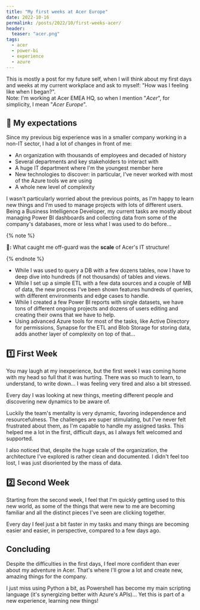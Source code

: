 ```yaml
---
title: "My first weeks at Acer Europe"
date: 2022-10-16
permalink: /posts/2022/10/first-weeks-acer/
header:
  teaser: "acer.png"
tags:
  - acer
  - power-bi
  - experience
  - azure
---
```

This is mostly a post for my future self, when I will think about my first days and weeks at my current workplace and ask to myself: "How was I feeling like when I began?".  
Note: I'm working at Acer EMEA HQ, so when I mention "*Acer*", for simplicity, I mean "*Acer Europe*".

<!-- ![cover](https://raw.githubusercontent.com/mutt0-ds/mutt0-ds.github.io/master/acer.png) -->

## 💭 My expectations

Since my previous big experience was in a smaller company working in a non-IT sector, I had a lot of changes in front of me:
- An organization with thousands of employees and decaded of history
- Several departments and key stakeholders to interact with
- A huge IT department where I'm the youngest member here
- New technologies to discover: in particular, I've never worked with most of the Azure tools we are using
- A whole new level of complexity

I wasn't particularly worried about the previous points, as I'm happy to learn new things and I'm used to manage projects with lots of different users. Being a Business Intelligence Developer, my current tasks are mostly about managing Power BI dashboards and collecting data from some of the company's databases, more or less what I was used to do before... 

{% note %}

**🤯:** What caught me off-guard was the **scale** of Acer's IT structure!

{% endnote %}

- While I was used to query a DB with a few dozens tables, now I have to deep dive into hundreds (if not thousands) of tables and views.
- While I set up a simple ETL with a few data sources and a couple of MB of data, the new process I've been shown features hundreds of queries, with different environments and edge cases to handle.
- While I created a few Power BI reports with single datasets, we have tons of different ongoing projects and dozens of users editing and creating their owns that we have to help.
- Using advanced Azure tools for most of the tasks, like Active Directory for permissions, Synapse for the ETL and Blob Storage for storing data, adds another layer of complexity on top of that...

## 1️⃣ First Week

You may laugh at my inexperience, but the first week I was coming home with my head so full that it was hurting. There was so much to learn, to understand, to write down... I was feeling very tired and also a bit stressed.

Every day I was looking at new things, meeting different people and discovering new dynamics to be aware of.

Luckily the team's mentality is very dynamic, favoring independence and resourcefulness. The challenges are super stimulating, but I've never felt frustrated about them, as I'm capable to handle my assigned tasks. This helped me a lot in the first, difficult days, as I always felt welcomed and supported.

I also noticed that, despite the huge scale of the organization, the architecture I've explored is rather clean and documented. I didn't feel too lost, I was just disoriented by the mass of data.

## 2️⃣ Second Week

Starting from the second week, I feel that I'm quickly getting used to this new world, as some of the things that were new to me are becoming familiar and all the distinct pieces I've seen are clicking together.

Every day I feel just a bit faster in my tasks and many things are becoming easier and easier, in perspective, compared to a few days ago.

## Concluding

Despite the difficulties in the first days, I feel more confident than ever about my adventure in Acer. That's where I'll grow a lot and create new, amazing things for the company.

I just miss using Python a bit, as Powershell has become my main scripting language (it's synergizing better with Azure's APIs)... Yet this is part of a new experience, learning new things!
